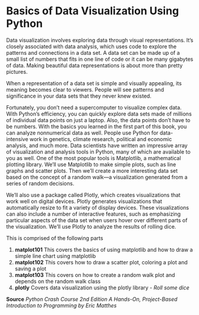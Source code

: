 # Basics of Data Visualization Using Python

Data visualization involves exploring data through visual representations. It’s closely associated with data analysis, which uses code to explore the patterns and connections in a data set. 
A data set can be made up of a small list of numbers that fits in one line of code or it can be many gigabytes of data.
Making beautiful data representations is about more than pretty pictures.

When a representation of a data set is simple and visually appealing, its meaning becomes clear to viewers.
People will see patterns and significance in your data sets that they never knew existed.

Fortunately, you don’t need a supercomputer to visualize complex data. With Python’s efficiency, you can quickly explore data sets made of millions of individual data points on just a laptop. Also, the data points don’t have to be numbers. With the basics you learned in the first part of this book, you can analyze nonnumerical data as well.
People use Python for data-intensive work in genetics, climate research, political and economic analysis, and much more. Data scientists have written an impressive array of visualization and analysis tools in Python, many of which are available to you as well. One of the most popular tools is Matplotlib, a mathematical plotting library.
We’ll use Matplotlib to make simple plots, such as line graphs and scatter plots. Then we’ll create a more interesting data set based on the concept of a random walk—a visualization generated from a series of random decisions.

We’ll also use a package called Plotly, which creates visualizations that work well on digital devices. Plotly generates visualizations that automatically resize to fit a variety of display devices. These visualizations can also include a number of interactive features, such as emphasizing particular aspects of the data set when users hover over different parts of the visualization. We’ll use Plotly to analyze the results of rolling dice.

This is comprised of the following parts 

1. **matplot101**  This covers the basics of using matplotlib and how to draw a simple line chart using matplotlib
2. **matplot102**  This covers how to draw a scatter plot, coloring a plot and saving a plot
3. **matplot103**  This covers on how to create a random walk plot and depends on the random walk class
4. **plotly** Covers data visualization using the plotly library - *Roll some dice* 

**Source** *Python Crash Course 2nd Edition
A Hands-On, Project-Based Introduction to Programming
by Eric Matthes*

